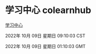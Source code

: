 # 学习中心 colearnhub
[学习中心](http://27.19.33.125:56308/colearnhub/)

2022年 10月 09日 星期日 09:10:03 CST

2022年 10月 09日 星期日 01:10:03 GMT
